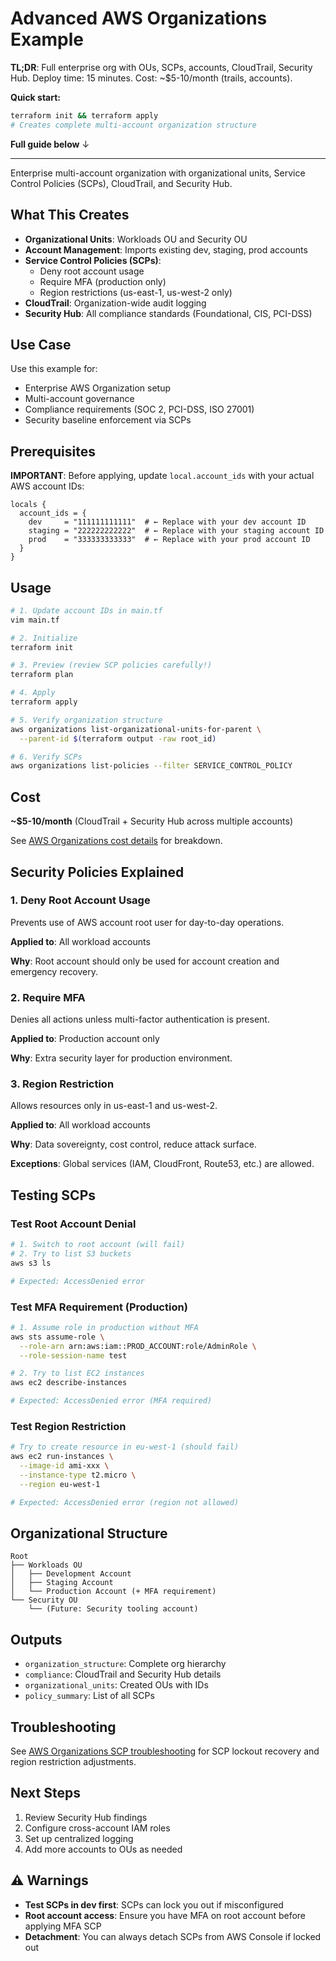 # Advanced AWS Organizations Example

**TL;DR**: Full enterprise org with OUs, SCPs, accounts, CloudTrail, Security Hub. Deploy time: 15 minutes. Cost: ~$5-10/month (trails, accounts).

**Quick start:**
```bash
terraform init && terraform apply
# Creates complete multi-account organization structure
```

**Full guide below** ↓

---

Enterprise multi-account organization with organizational units, Service Control Policies (SCPs), CloudTrail, and Security Hub.

## What This Creates

- **Organizational Units**: Workloads OU and Security OU
- **Account Management**: Imports existing dev, staging, prod accounts
- **Service Control Policies (SCPs)**:
  - Deny root account usage
  - Require MFA (production only)
  - Region restrictions (us-east-1, us-west-2 only)
- **CloudTrail**: Organization-wide audit logging
- **Security Hub**: All compliance standards (Foundational, CIS, PCI-DSS)

## Use Case

Use this example for:
- Enterprise AWS Organization setup
- Multi-account governance
- Compliance requirements (SOC 2, PCI-DSS, ISO 27001)
- Security baseline enforcement via SCPs

## Prerequisites

**IMPORTANT**: Before applying, update `local.account_ids` with your actual AWS account IDs:

```hcl
locals {
  account_ids = {
    dev     = "111111111111"  # ← Replace with your dev account ID
    staging = "222222222222"  # ← Replace with your staging account ID
    prod    = "333333333333"  # ← Replace with your prod account ID
  }
}
```

## Usage

```bash
# 1. Update account IDs in main.tf
vim main.tf

# 2. Initialize
terraform init

# 3. Preview (review SCP policies carefully!)
terraform plan

# 4. Apply
terraform apply

# 5. Verify organization structure
aws organizations list-organizational-units-for-parent \
  --parent-id $(terraform output -raw root_id)

# 6. Verify SCPs
aws organizations list-policies --filter SERVICE_CONTROL_POLICY
```

## Cost

**~$5-10/month** (CloudTrail + Security Hub across multiple accounts)

See [AWS Organizations cost details](/home/user0/workspace/github/celtikill/static-site/terraform/docs/COST_MODEL.md#aws-organizations) for breakdown.

## Security Policies Explained

### 1. Deny Root Account Usage

Prevents use of AWS account root user for day-to-day operations.

**Applied to**: All workload accounts

**Why**: Root account should only be used for account creation and emergency recovery.

### 2. Require MFA

Denies all actions unless multi-factor authentication is present.

**Applied to**: Production account only

**Why**: Extra security layer for production environment.

### 3. Region Restriction

Allows resources only in us-east-1 and us-west-2.

**Applied to**: All workload accounts

**Why**: Data sovereignty, cost control, reduce attack surface.

**Exceptions**: Global services (IAM, CloudFront, Route53, etc.) are allowed.

## Testing SCPs

### Test Root Account Denial

```bash
# 1. Switch to root account (will fail)
# 2. Try to list S3 buckets
aws s3 ls

# Expected: AccessDenied error
```

### Test MFA Requirement (Production)

```bash
# 1. Assume role in production without MFA
aws sts assume-role \
  --role-arn arn:aws:iam::PROD_ACCOUNT:role/AdminRole \
  --role-session-name test

# 2. Try to list EC2 instances
aws ec2 describe-instances

# Expected: AccessDenied error (MFA required)
```

### Test Region Restriction

```bash
# Try to create resource in eu-west-1 (should fail)
aws ec2 run-instances \
  --image-id ami-xxx \
  --instance-type t2.micro \
  --region eu-west-1

# Expected: AccessDenied error (region not allowed)
```

## Organizational Structure

```
Root
├── Workloads OU
│   ├── Development Account
│   ├── Staging Account
│   └── Production Account (+ MFA requirement)
└── Security OU
    └── (Future: Security tooling account)
```

## Outputs

- `organization_structure`: Complete org hierarchy
- `compliance`: CloudTrail and Security Hub details
- `organizational_units`: Created OUs with IDs
- `policy_summary`: List of all SCPs

## Troubleshooting

See [AWS Organizations SCP troubleshooting](/home/user0/workspace/github/celtikill/static-site/terraform/docs/TROUBLESHOOTING.md#aws-organizations-issues) for SCP lockout recovery and region restriction adjustments.

## Next Steps

1. Review Security Hub findings
2. Configure cross-account IAM roles
3. Set up centralized logging
4. Add more accounts to OUs as needed

## ⚠️ Warnings

- **Test SCPs in dev first**: SCPs can lock you out if misconfigured
- **Root account access**: Ensure you have MFA on root account before applying MFA SCP
- **Detachment**: You can always detach SCPs from AWS Console if locked out
